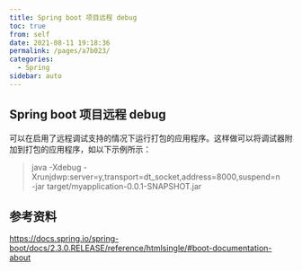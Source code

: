 ```yaml
---
title: Spring boot 项目远程 debug
toc: true
from: self
date: 2021-08-11 19:18:36
permalink: /pages/a7b023/
categories:
  - Spring 
sidebar: auto
---
```


## Spring boot 项目远程 debug 


可以在启用了远程调试支持的情况下运行打包的应用程序。这样做可以将调试器附加到打包的应用程序，如以下示例所示：

> java -Xdebug -Xrunjdwp:server=y,transport=dt_socket,address=8000,suspend=n \
       -jar target/myapplication-0.0.1-SNAPSHOT.jar



## 参考资料

https://docs.spring.io/spring-boot/docs/2.3.0.RELEASE/reference/htmlsingle/#boot-documentation-about
